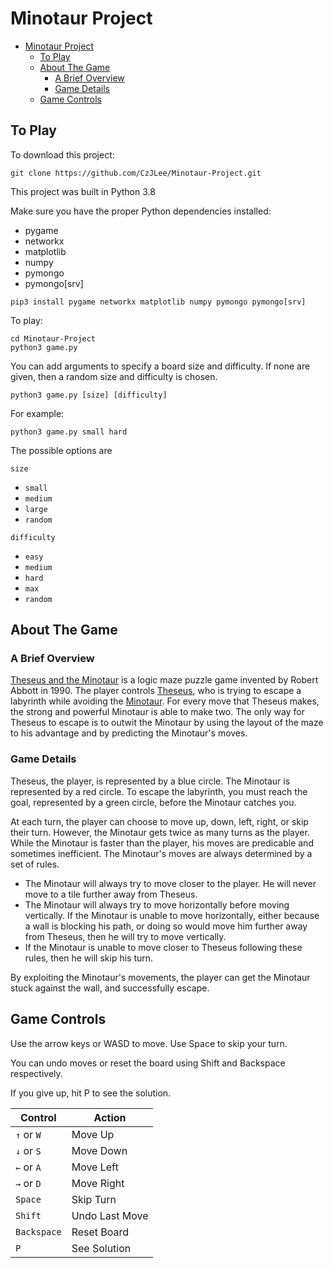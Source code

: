 
# Minotaur Project 

- [Minotaur Project](#minotaur-project)
	- [To Play](#to-play)
	- [About The Game](#about-the-game)
		- [A Brief Overview](#a-brief-overview)
		- [Game Details](#game-details)
	- [Game Controls](#game-controls)

## To Play
To download this project:

```
git clone https://github.com/CzJLee/Minotaur-Project.git
```

This project was built in Python 3.8

Make sure you have the proper Python dependencies installed:
- pygame
- networkx
- matplotlib
- numpy
- pymongo
- pymongo[srv]

```
pip3 install pygame networkx matplotlib numpy pymongo pymongo[srv] 
```

To play: 

```
cd Minotaur-Project
python3 game.py
```

You can add arguments to specify a board size and difficulty. If none are given, then a random size and difficulty is chosen. 

```
python3 game.py [size] [difficulty]
```

For example:

```
python3 game.py small hard
```

The possible options are 

`size`
- `small`
- `medium`
- `large`
- `random`

`difficulty`
- `easy`
- `medium`
- `hard`
- `max`
- `random`

## About The Game

### A Brief Overview
[Theseus and the Minotaur](https://en.wikipedia.org/wiki/Theseus_and_the_Minotaur) is a logic maze puzzle game invented by Robert Abbott in 1990. The player controls [Theseus](https://en.wikipedia.org/wiki/Theseus), who is trying to escape a labyrinth while avoiding the [Minotaur](https://en.wikipedia.org/wiki/Minotaur). For every move that Theseus makes, the strong and powerful Minotaur is able to make two. The only way for Theseus to escape is to outwit the Minotaur by using the layout of the maze to his advantage and by predicting the Minotaur's moves. 

### Game Details
Theseus, the player, is represented by a blue circle. The Minotaur is represented by a red circle. To escape the labyrinth, you must reach the goal, represented by a green circle, before the Minotaur catches you. 

At each turn, the player can choose to move up, down, left, right, or skip their turn. However, the Minotaur gets twice as many turns as the player. While the Minotaur is faster than the player, his moves are predicable and sometimes inefficient. The Minotaur's moves are always determined by a set of rules. 

- The Minotaur will always try to move closer to the player. He will never move to a tile further away from Theseus. 
- The Minotaur will always try to move horizontally before moving vertically. If the Minotaur is unable to move horizontally, either because a wall is blocking his path, or doing so would move him further away from Theseus, then he will try to move vertically. 
- If the Minotaur is unable to move closer to Theseus following these rules, then he will skip his turn. 

By exploiting the Minotaur's movements, the player can get the Minotaur stuck against the wall, and successfully escape. 

## Game Controls 
Use the arrow keys or WASD to move. Use Space to skip your turn. 

You can undo moves or reset the board using Shift and Backspace respectively. 

If you give up, hit P to see the solution.

| Control     | Action         |
|-------------|----------------|
| `↑` or `W`  | Move Up        |
| `↓` or `S`  | Move Down      |
| `←` or `A`  | Move Left      |
| `→` or `D`  | Move Right     |
| `Space`     | Skip Turn      |
| `Shift`     | Undo Last Move |
| `Backspace` | Reset Board    |
| `P`         | See Solution   |
